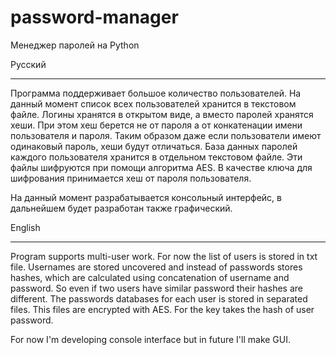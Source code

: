 # password-manager
Менеджер паролей на Python

Русский
___________________________________________________________________________________________________________________________________________
  Программа поддерживает большое количество пользователей. На данный момент список всех пользователей хранится в текстовом файле. Логины хранятся в открытом виде, а вместо паролей хранятся хеши. При этом хеш берется не от пароля а от конкатенации имени пользователя и пароля. Таким образом даже если пользователи имеют одинаковый пароль, хеши будут отличаться.
   База данных паролей каждого пользователя хранится в отдельном текстовом файле. Эти файлы шифруются при помощи алгоритма AES. В качестве ключа для шифрования принимается хеш от пароля пользователя.
   
   На данный момент разрабатывается консольный интерфейс, в дальнейшем будет разработан также графический.
   
 English
___________________________________________________________________________________________________________________________________________
   Program supports multi-user work. For now the list of users is stored in txt file. Usernames are stored uncovered and instead of passwords stores hashes, which are calculated using concatenation of username and password. So even if two users have similar password their hashes are different.
   The passwords databases for each user is stored in separated files. This files are encrypted with AES. For the key takes the hash of user password.
   
   For now I'm developing console interface but in future I'll make GUI.
